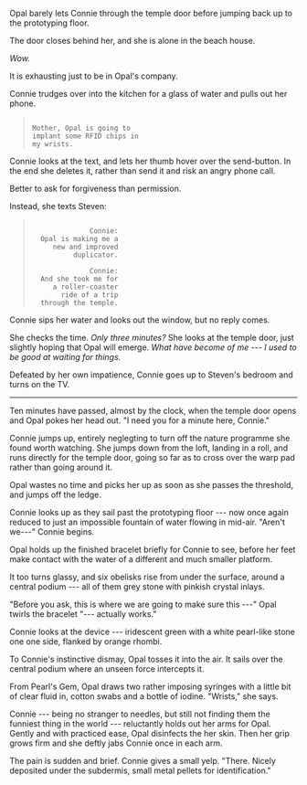 Opal barely lets Connie through the temple door before jumping back up to the prototyping floor.

The door closes behind her, and she is alone in the beach house.

*Wow.*

It is exhausting just to be in Opal's company.

Connie trudges over into the kitchen for a glass of water and pulls out her phone.

> ~~~
>
> Mother, Opal is going to
> implant some RFID chips in
> my wrists.
>
> ~~~

Connie looks at the text, and lets her thumb hover over the send-button.
In the end she deletes it, rather than send it and risk an angry phone call.

Better to ask for forgiveness than permission.

Instead, she texts Steven:

> ~~~
>
>               Connie:
>   Opal is making me a
>      new and improved
>           duplicator.
>
>               Connie:
>   And she took me for
>      a roller-coaster
>        ride of a trip
>   through the temple.
>
> ~~~

Connie sips her water and looks out the window, but no reply comes.

She checks the time. *Only three minutes?* She looks at the temple
door, just slightly hoping that Opal will emerge. *What have become of me ---
I used to be good at waiting for things.*

Defeated by her own impatience, Connie goes up to Steven's bedroom
and turns on the TV.

----

Ten minutes have passed, almost by the clock, when the temple door opens and Opal
pokes her head out. "I need you for a minute here, Connie."

Connie jumps up, entirely neglegting to turn off the nature programme she
found worth watching. She jumps down from the loft, landing in a roll, and
runs directly for the temple door, going so far as to cross over the warp pad
rather than going around it.

Opal wastes no time and picks her up as soon as she passes the threshold, and
jumps off the ledge.

Connie looks up as they sail past the prototyping floor --- now once again reduced
to just an impossible fountain of water flowing in mid-air. "Aren't we---" Connie begins.

Opal holds up the finished bracelet briefly for Connie to see, before her feet make contact
with the water of a different and much smaller platform.

It too turns glassy, and six obelisks rise from under the surface, around a central
podium --- all of them grey stone with pinkish crystal inlays.

"Before you ask, this is where we are going to make sure this ---" Opal twirls the bracelet
"--- actually works."

Connie looks at the device --- iridescent green with a white pearl-like stone one one
side, flanked by orange rhombi.

To Connie's instinctive dismay, Opal tosses it into the air. It sails over the central
podium where an unseen force intercepts it.

From Pearl's Gem, Opal draws two rather imposing syringes with a little bit of
clear fluid in, cotton swabs and a bottle of iodine.  "Wrists," she says.

Connie --- being no stranger to needles, but still not finding them the funniest thing
in the world --- reluctantly holds out her arms for Opal. Gently and with practiced ease,
Opal disinfects the her skin. Then her grip grows firm and she deftly jabs Connie once in each arm.

The pain is sudden and brief. Connie gives a small yelp. "There. Nicely deposited under the subdermis,
small metal pellets for identification."
